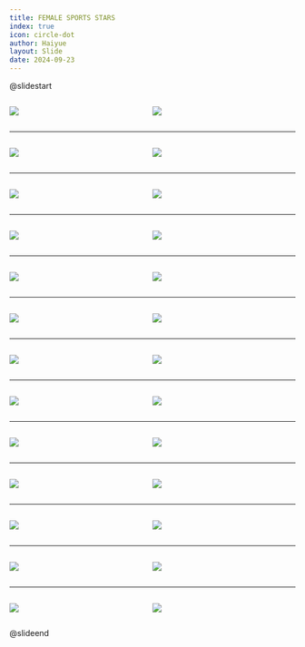 ```yaml
---
title: FEMALE SPORTS STARS
index: true
icon: circle-dot
author: Haiyue
layout: Slide
date: 2024-09-23
---
```

 
@slidestart

<div style="display:flex">
<div style="flex:1">

![](/reading/english/Level-V/FEMALE%20SPORTS%20STARS/001.webp)
</div>
<div style="flex:1">

![](/reading/english/Level-V/FEMALE%20SPORTS%20STARS/002.webp)
</div>
</div>

---

<div style="display:flex">
<div style="flex:1">

![](/reading/english/Level-V/FEMALE%20SPORTS%20STARS/003.webp)
</div>
<div style="flex:1">

![](/reading/english/Level-V/FEMALE%20SPORTS%20STARS/004.webp)
</div>
</div>

---

<div style="display:flex">
<div style="flex:1">

![](/reading/english/Level-V/FEMALE%20SPORTS%20STARS/005.webp)
</div>
<div style="flex:1">

![](/reading/english/Level-V/FEMALE%20SPORTS%20STARS/006.webp)
</div>
</div>

---

<div style="display:flex">
<div style="flex:1">

![](/reading/english/Level-V/FEMALE%20SPORTS%20STARS/007.webp)
</div>
<div style="flex:1">

![](/reading/english/Level-V/FEMALE%20SPORTS%20STARS/008.webp)
</div>
</div>

---

<div style="display:flex">
<div style="flex:1">

![](/reading/english/Level-V/FEMALE%20SPORTS%20STARS/009.webp)
</div>
<div style="flex:1">

![](/reading/english/Level-V/FEMALE%20SPORTS%20STARS/010.webp)
</div>
</div>

---

<div style="display:flex">
<div style="flex:1">

![](/reading/english/Level-V/FEMALE%20SPORTS%20STARS/011.webp)
</div>
<div style="flex:1">

![](/reading/english/Level-V/FEMALE%20SPORTS%20STARS/012.webp)
</div>
</div>

---

<div style="display:flex">
<div style="flex:1">

![](/reading/english/Level-V/FEMALE%20SPORTS%20STARS/013.webp)
</div>
<div style="flex:1">

![](/reading/english/Level-V/FEMALE%20SPORTS%20STARS/014.webp)
</div>
</div>

---

<div style="display:flex">
<div style="flex:1">

![](/reading/english/Level-V/FEMALE%20SPORTS%20STARS/015.webp)
</div>
<div style="flex:1">

![](/reading/english/Level-V/FEMALE%20SPORTS%20STARS/016.webp)
</div>
</div>

---

<div style="display:flex">
<div style="flex:1">

![](/reading/english/Level-V/FEMALE%20SPORTS%20STARS/017.webp)
</div>
<div style="flex:1">

![](/reading/english/Level-V/FEMALE%20SPORTS%20STARS/018.webp)
</div>
</div>

---

<div style="display:flex">
<div style="flex:1">

![](/reading/english/Level-V/FEMALE%20SPORTS%20STARS/019.webp)
</div>
<div style="flex:1">

![](/reading/english/Level-V/FEMALE%20SPORTS%20STARS/020.webp)
</div>
</div>

---

<div style="display:flex">
<div style="flex:1">

![](/reading/english/Level-V/FEMALE%20SPORTS%20STARS/021.webp)
</div>
<div style="flex:1">

![](/reading/english/Level-V/FEMALE%20SPORTS%20STARS/022.webp)
</div>
</div>

---

<div style="display:flex">
<div style="flex:1">

![](/reading/english/Level-V/FEMALE%20SPORTS%20STARS/023.webp)
</div>
<div style="flex:1">

![](/reading/english/Level-V/FEMALE%20SPORTS%20STARS/024.webp)
</div>
</div>

---

<div style="display:flex">
<div style="flex:1">

![](/reading/english/Level-V/FEMALE%20SPORTS%20STARS/025.webp)
</div>
<div style="flex:1">

![](/reading/english/Level-V/FEMALE%20SPORTS%20STARS/026.webp)
</div>
</div>

@slideend